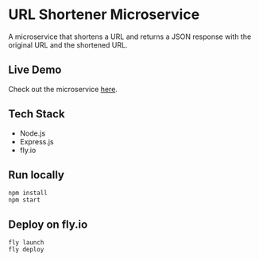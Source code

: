 # URL Shortener Microservice

A microservice that shortens a URL and returns a JSON response with the original URL and the shortened URL.

## Live Demo

Check out the microservice [here](https://url-shortener-service.fly.dev/).

## Tech Stack

- Node.js
- Express.js
- fly.io

## Run locally

```
npm install
npm start
```

## Deploy on fly.io

```
fly launch
fly deploy
```
